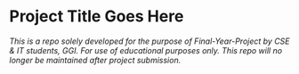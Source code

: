 # Project Title Goes Here

*This is a repo solely developed for the purpose of Final-Year-Project by CSE & IT students, GGI.
For use of educational purposes only. This repo will no longer be maintained after project submission.*
